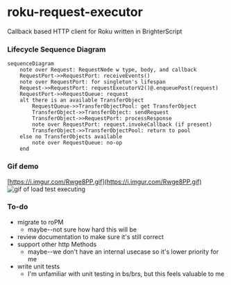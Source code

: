 # roku-request-executor
Callback based HTTP client for Roku written in BrighterScript

### Lifecycle Sequence Diagram
```mermaid
sequenceDiagram
	note over Request: RequestNode w type, body, and callback
	RequestPort->>RequestPort: receiveEvents()
	note over RequestPort: for singleton's lifespan
	Request->>RequestPort: requestExecutorV2()@.enqueuePost(request)
	RequestPort->>RequestQueue: request
	alt there is an available TransferObject	
		RequestQueue->>TransferObjectPool: get TransferObject
		TransferObject->>TransferObject: sendRequest
		TransferObject->>RequestPort: processResponse
		note over RequestPort: request.invokeCallback (if present)
		TransferObject->>TransferObjectPool: return to pool
	else no TransferObjects available
		note over RequestQueue: no-op
	end
  ```

### Gif demo
[https://i.imgur.com/Rwge8PP.gif](https://i.imgur.com/Rwge8PP.gif)
![gif of load test executing](https://i.imgur.com/Rwge8PP.gif)

### To-do
 - migrate to roPM
    - maybe--not sure how hard this will be
 -  review documentation to make sure it's still correct
 - support other http Methods
   - maybe--we don't have an internal usecase so it's lower priority for me
 - write unit tests
   - I'm unfamiliar with unit testing in bs/brs, but this feels valuable to me
